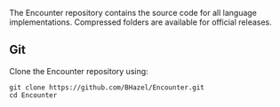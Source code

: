 The Encounter repository contains the source code for all language implementations.  Compressed folders are available for official releases.

Git
---

Clone the Encounter repository using:

    git clone https://github.com/BHazel/Encounter.git
    cd Encounter